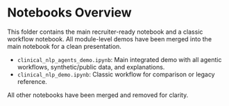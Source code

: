 # Notebooks Overview

This folder contains the main recruiter-ready notebook and a classic workflow notebook. All module-level demos have been merged into the main notebook for a clean presentation.

- `clinical_nlp_agents_demo.ipynb`: Main integrated demo with all agentic workflows, synthetic/public data, and explanations.
- `clinical_nlp_demo.ipynb`: Classic workflow for comparison or legacy reference.

All other notebooks have been merged and removed for clarity.

